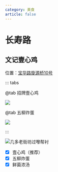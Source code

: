 ```yaml
---
category: 美食
article: false
---
```


# 长寿路

## 文记壹心鸡

<span class="icon iconfont icon-locate"></span> 位置：<a href="https://ditu.amap.com/place/B00140UXW3" target="_blank">宝华路旋源桥10号</a>

::: tabs

@tab 招牌壹心鸡

![](https://img.sherry4869.com/blog/life/food/guangzhou/lw/csl/wjyxj/img.jpg)

@tab 五柳炸蛋

![](https://img.sherry4869.com/blog/life/food/guangzhou/lw/csl/wjyxj/img_2.jpg)

:::

![几多老街坊过嚟帮衬](https://img.sherry4869.com/blog/life/food/guangzhou/lw/csl/wjyxj/img_3.jpg)

- [x] 壹心鸡（推荐）
- [x] 五柳炸蛋
- [x] 鲜菌浓汤